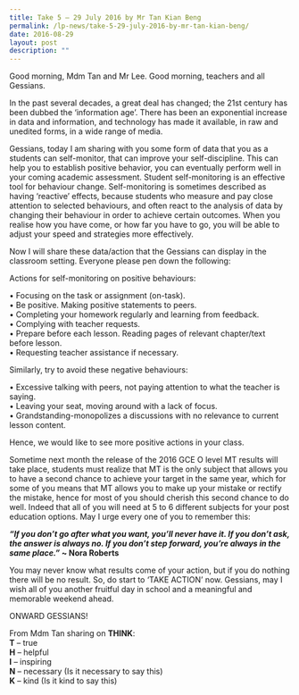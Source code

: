 ```yaml
---
title: Take 5 – 29 July 2016 by Mr Tan Kian Beng
permalink: /lp-news/take-5-29-july-2016-by-mr-tan-kian-beng/
date: 2016-08-29
layout: post
description: ""
---
```

Good morning, Mdm Tan and Mr Lee. Good morning, teachers and all Gessians.

In the past several decades, a great deal has changed; the 21st century has been dubbed the ‘information age’. There has been an exponential increase in data and information, and technology has made it available, in raw and unedited forms, in a wide range of media.

Gessians, today I am sharing with you some form of data that you as a students can self-monitor, that can improve your self-discipline. This can help you to establish positive behavior, you can eventually perform well in your coming academic assessment. Student self-monitoring is an effective tool for behaviour change. Self-monitoring is sometimes described as having ‘reactive’ effects, because students who measure and pay close attention to selected behaviours, and often react to the analysis of data by changing their behaviour in order to achieve certain outcomes. When you realise how you have come, or how far you have to go, you will be able to adjust your speed and strategies more effectively.

Now I will share these data/action that the Gessians can display in the classroom setting. Everyone please pen down the following:

Actions for self-monitoring on positive behaviours:

• Focusing on the task or assignment (on-task).  
• Be positive. Making positive statements to peers.  
• Completing your homework regularly and learning from feedback.  
• Complying with teacher requests.  
• Prepare before each lesson. Reading pages of relevant chapter/text before lesson.  
• Requesting teacher assistance if necessary.

Similarly, try to avoid these negative behaviours:

• Excessive talking with peers, not paying attention to what the teacher is saying.  
• Leaving your seat, moving around with a lack of focus.  
• Grandstanding-monopolizes a discussions with no relevance to current lesson content.

Hence, we would like to see more positive actions in your class.

Sometime next month the release of the 2016 GCE O level MT results will take place, students must realize that MT is the only subject that allows you to have a second chance to achieve your target in the same year, which for some of you means that MT allows you to make up your mistake or rectify the mistake, hence for most of you should cherish this second chance to do well. Indeed that all of you will need at 5 to 6 different subjects for your post education options. May I urge every one of you to remember this:

**_“If you don’t go after what you want, you’ll never have it. If you don’t ask, the answer is always no. If you don’t step forward, you’re always in the same place.”_ ~ Nora Roberts**

You may never know what results come of your action, but if you do nothing there will be no result. So, do start to ‘TAKE ACTION’ now. Gessians, may I wish all of you another fruitful day in school and a meaningful and memorable weekend ahead.

ONWARD GESSIANS!

From Mdm Tan sharing on **THINK**:  
**T** – true  
**H** – helpful  
**I** – inspiring  
**N** – necessary (Is it necessary to say this)  
**K** – kind (Is it kind to say this)
